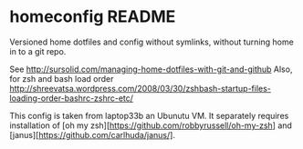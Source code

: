 # homeconfig README

Versioned home dotfiles and config without symlinks, without turning
home in to a git repo.

See http://sursolid.com/managing-home-dotfiles-with-git-and-github
Also, for zsh and bash load order
http://shreevatsa.wordpress.com/2008/03/30/zshbash-startup-files-loading-order-bashrc-zshrc-etc/

This config is taken from laptop33b an Ubunutu VM.
It separately requires installation of [oh my
zsh][https://github.com/robbyrussell/oh-my-zsh] and
[janus][https://github.com/carlhuda/janus/].
